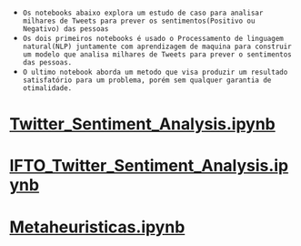 - `Os notebooks abaixo explora um estudo de caso para analisar milhares de Tweets para prever os sentimentos(Positivo ou  Negativo) das pessoas`
- `Os dois primeiros notebooks é usado o Processamento de linguagem natural(NLP) juntamente com aprendizagem de maquina para construir um modelo que analisa milhares de Tweets para prever o sentimentos das pessoas.`
- `O ultimo notebook aborda um metodo que visa produzir um resultado satisfatório para um problema, porém sem qualquer garantia de otimalidade.`

# [Twitter_Sentiment_Analysis.ipynb](https://github.com/JefteLG/Twitter_Sentiment_Analysis/blob/main/Notebooks/1_Primeira_Solucao/twitter_sentiment_analysis.ipynb)


# [IFTO_Twitter_Sentiment_Analysis.ipynb](https://github.com/JefteLG/Twitter_Sentiment_Analysis/blob/main/Notebooks/2_Solucao_Melhorada/IFTO_twitter_sentiment_analysis.ipynb)


# [Metaheuristicas.ipynb](https://github.com/JefteLG/metaheuristicas/blob/main/metaheuristicas.ipynb)
